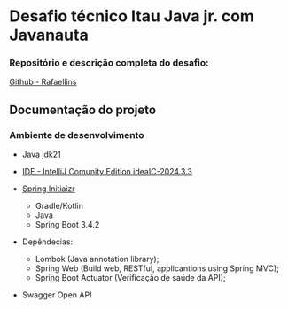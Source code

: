 # Desafio técnico Itau Java jr. com Javanauta

### Repositório e descrição completa do desafio:
[Github - Rafaellins](https://github.com/rafaellins-itau/desafio-itau-vaga-99-junior)

## Documentação do projeto

### Ambiente de desenvolvimento

- [Java jdk21](https://www.oracle.com/br/java/technologies/downloads/#jdk21-windows)
- [IDE - IntelliJ Comunity Edition ideaIC-2024.3.3](https://www.jetbrains.com/pt-br/idea/download/?section=windows)

- [Spring Initiaizr](https://start.spring.io/)
  - Gradle/Kotlin
  - Java
  - Spring Boot 3.4.2

- Depêndecias:
  - Lombok (Java annotation library);
  - Spring Web (Build web, RESTful, applicantions using Spring MVC);
  - Spring Boot Actuator (Verificação de saúde da API);
- Swagger Open API
